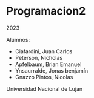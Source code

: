# Programacion2

2023

Alumnos: 
<Ul>
    <li>Ciafardini, Juan Carlos</li>
    <li>Peterson, Nicholas</li>
    <Li>Apfelbaum, Brian Emanuel</li>
    <Li>Ynsaurralde, Jonas benjamín</li>
    <Li>Gnazzo Pintos, Nicolas</li>
</Ul>

Universidad Nacional de Lujan
